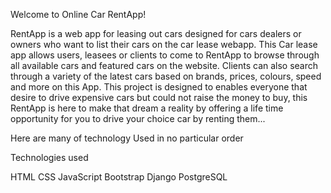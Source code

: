 Welcome to  Online Car RentApp!

RentApp is a web app for leasing out cars designed for cars dealers or owners who want to list their cars on the car lease webapp. This Car lease app allows users, leasees or clients to come to RentApp to browse through all  available cars and featured cars on the website. Clients can also search through a variety of the latest cars based on brands, prices, colours, speed and more on this App. This project is designed to enables everyone that desire to drive expensive cars but could not raise the money to buy, this RentApp is here to make that dream a reality by offering a life time opportunity for you to drive your choice car by renting them...


Here are many of technology Used in no particular order

Technologies used

HTML
CSS
JavaScript
Bootstrap
Django
PostgreSQL
